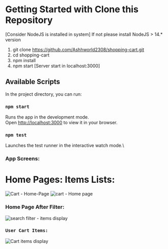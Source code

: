 # Getting Started with Clone this Repository
[Consider NodeJS is installed in system]
If not please install NodeJS > 14.* version

1. git clone https://github.com/Ashhworld2308/shopping-cart.git
2. cd shopping-cart
3. npm install
4. npm start [Server start in localhost:3000]

## Available Scripts

In the project directory, you can run:

### `npm start`

Runs the app in the development mode.\
Open [http://localhost:3000](http://localhost:3000) to view it in your browser.

### `npm test`

Launches the test runner in the interactive watch mode.\

### App Screens:

# Home Pages: Items Lists:
![Cart - Home-Page](https://user-images.githubusercontent.com/130346514/234379122-d64338aa-a4e9-478a-a8ac-6f8346c9d442.jpg)
![cart - Home page](https://user-images.githubusercontent.com/130346514/234380467-27c36986-1c27-4a89-b108-3b2671c0a855.jpg)

### Home Page After Filter:
![search filter - items display](https://user-images.githubusercontent.com/130346514/234380465-6b5c8f6c-69ce-465e-ac8e-14007b96d880.jpg)

### `User Cart Items:`
![Cart items display](https://user-images.githubusercontent.com/130346514/234380456-4d040da7-6bb7-4a42-bbd4-a51e3e3e0970.jpg)


